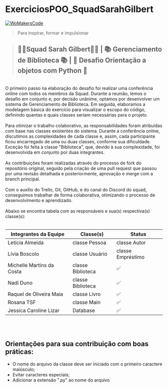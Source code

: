 # ExerciciosPOO_SquadSarahGilbert
[![WoMakersCode](https://womakerscode.org/wp-content/uploads/2023/07/ong-womakerscode-thumb.png)](https://womakerscode.org/)
> Para inspirar, formar e impulsionar

> ## 👩‍💻**Squad Sarah Gilbert**👩‍💻 | 📚 Gerenciamento de Biblioteca 📚 | 🐍 Desafio Orientação a objetos com Python 🐍
<br/>
O primeiro passo na elaboração do desafio foi realizar uma conferência online com todos os membros da Squad. Durante a reunião, lemos o desafio em conjunto e, por decisão unânime, optamos por desenvolver um sistema de Gerenciamento de Biblioteca. Em seguida, elaboramos a modelagem básica do exercício para visualizar o escopo do código, definindo quantas e quais classes seriam necessárias para o projeto.
<br/>
<br/>
Para otimizar o trabalho colaborativo, as responsabilidades foram atribuídas com base nas classes existentes do sistema. Durante a conferência online, discutimos as complexidades de cada classe e, assim, cada participante ficou encarregado de uma ou duas classes, conforme sua dificuldade. Exceção foi feita à classe "Biblioteca", que, devido à sua complexidade, foi desenvolvida em conjunto por duas integrantes.
<br/>
<br/>
As contribuições foram realizadas através do processo de fork do repositório original, seguido pela criação de uma pull request que passou por uma revisão detalhada e posteriormente, aprovação e merge com a branch principal.
<br/>
<br/>
Com o auxílio do Trello, Git, GitHub, e do canal do Discord do squad, conseguimos trabalhar de forma colaborativa, otimizando o processo de desenvolvimento e aprendizado.
<br/>
<br/>
Abaixo se encontra tabela com as responsáveis e sua(s) respectiva(s) classe(s):
<br/>
<br/>

| Integrantes da Equipe  | Classe(s)| Status |
| ------------- | ------------- | ------------- |
| Letícia Almeida | classe Pessoa | classe Autor | ✅
| Lívia Boscolo | classe Usuário | classe Empréstimo  | ✅
| Michelle Martins da Costa | classe Biblioteca | ✅
| Nadi Duno | classe Biblioteca | ✅
| Raquel de Oliveira Maia | classe Livro | ✅
| Rosana TSF | classe Main | ✅
| Jessica Caroline Lizar  | Database | ✅

<br/>
<br/>

## Orientações para sua contribuição com boas práticas:

* O nome do arquivo da classe deve ser iniciado com o primeiro caractere maiúsculo;
* Evitar caracteres especiais;
* Adicionar a extensão ".py" ao nome do arquivo
